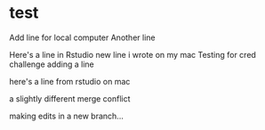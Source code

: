 # test

Add line for local computer
Another line

Here's a line in Rstudio
new line i wrote on my  mac
Testing for cred challenge
adding a line

here's a line from rstudio on mac

a slightly different merge conflict

making edits in a new branch...